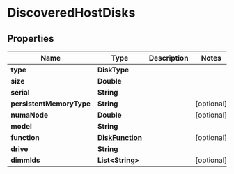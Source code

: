 

# DiscoveredHostDisks


## Properties

Name | Type | Description | Notes
------------ | ------------- | ------------- | -------------
**type** | **DiskType** |  | 
**size** | **Double** |  | 
**serial** | **String** |  | 
**persistentMemoryType** | **String** |  |  [optional]
**numaNode** | **Double** |  |  [optional]
**model** | **String** |  | 
**function** | [**DiskFunction**](DiskFunction.md) |  |  [optional]
**drive** | **String** |  | 
**dimmIds** | **List&lt;String&gt;** |  |  [optional]



